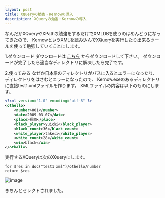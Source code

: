 ```yaml
---
layout: post
title: XQueryの勉強・Kernowの導入
description: XQueryの勉強・Kernowの導入
---
```

なんだかXQueryやXPathの勉強をするだけでXMLDBを使うのはめんどうになってきたので、
KernowというXMLを読み込んでXQueryを実行したり出来るツールを使って勉強していくことにします。

1.ダウンロード
ダウンロードは [こちら](http://sourceforge.net/project/showfiles.php?group_id=161018) からダウンロードして下さい。
ダウンロードが完了したら適当なディレクトリに解凍したら完了です。

2.使ってみる
なぜか日本語のディレクトリがパスに入るとエラーになったり、ディレクトリをはさむとエラーになったので、
Kernow.exeのあるディレクトリに直接test1.xmlファイルを作ります。
XMLファイルの内容は以下のものにします。

```xml
<?xml version="1.0" encoding="utf-8" ?>
<othello>
	<number>001</number>
	<date>2009-03-07</date>
	<place>長崎</place>
	<black_player>yuichi</black_player>
	<black_count>36</black_count>
	<white_player>takesi</white_player>
	<white_count>28</white_count>
	<win>black</win>
</othello>
```


実行するXQueryは次のXQueryにします。

```xquery
for $res in doc("test1.xml")/othello/number
return $res
```

![image]({{site.baseurl}}/assets/images/2009_10_3/kernow1.jpg)

きちんとセレクトされました。
